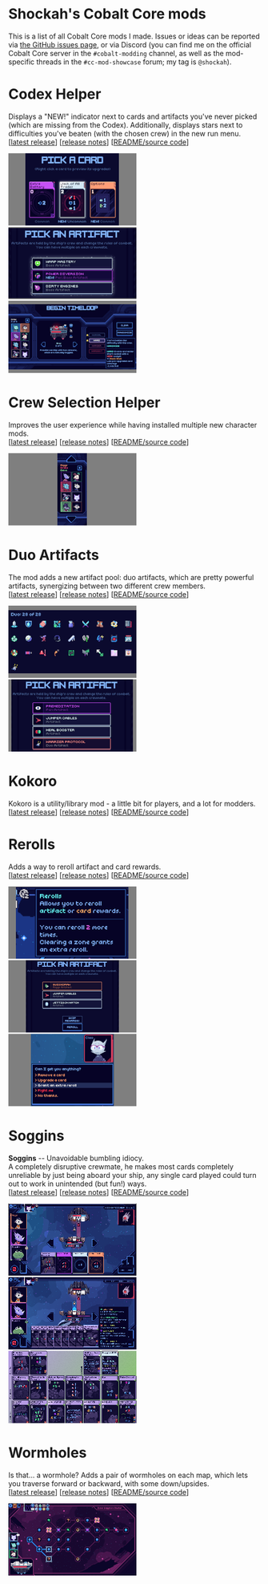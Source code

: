 # Shockah's Cobalt Core mods

This is a list of all Cobalt Core mods I made. Issues or ideas can be reported via [the GitHub issues page](https://github.com/Shockah/Cobalt-Core-Mods/issues), or via Discord (you can find me on the official Cobalt Core server in the `#cobalt-modding` channel, as well as the mod-specific threads in the `#cc-mod-showcase` forum; my tag is `@shockah`).

# Codex Helper

Displays a "NEW!" indicator next to cards and artifacts you've never picked (which are missing from the Codex). Additionally, displays stars next to difficulties you've beaten (with the chosen crew) in the new run menu.  
\[[latest release](https://github.com/Shockah/Cobalt-Core-Mods/releases/tag/release%2Fcodex-helper-1.1.2)] \[[release notes](CodexHelper/docs/release-notes.md)] \[[README/source code](CodexHelper)]

[![Card reward screenshot](CodexHelper/docs/images/card-reward-thumb.png)](CodexHelper/docs/images/card-reward.png)
[![Artifact reward screenshot](CodexHelper/docs/images/artifact-reward-thumb.png)](CodexHelper/docs/images/artifact-reward.png)
[![New run difficulties screenshot](CodexHelper/docs/images/new-run-difficulties-thumb.png)](CodexHelper/docs/images/new-run-difficulties.png)

# Crew Selection Helper

Improves the user experience while having installed multiple new character mods.  
\[[latest release](https://github.com/Shockah/Cobalt-Core-Mods/releases/tag/release%2Fcrew-selection-helper-1.0.0)] \[[release notes](CrewSelectionHelper/docs/release-notes.md)] \[[README/source code](CrewSelectionHelper)]

[![Crew selection screenshot](CrewSelectionHelper/docs/images/crew-selection-thumb.png)](CrewSelectionHelper/docs/images/crew-selection.png)

# Duo Artifacts

The mod adds a new artifact pool: duo artifacts, which are pretty powerful artifacts, synergizing between two different crew members.  
\[[latest release](https://github.com/Shockah/Cobalt-Core-Mods/releases/tag/release%2Fduo-artifacts-1.0.3)] \[[release notes](DuoArtifacts/docs/release-notes.md)] \[[README/source code](DuoArtifacts)]

[![Codex screenshot](DuoArtifacts/docs/images/codex-thumb.png)](DuoArtifacts/docs/images/codex.png)
[![Reward screenshot](DuoArtifacts/docs/images/reward-thumb.png)](DuoArtifacts/docs/images/reward.png)

# Kokoro

Kokoro is a utility/library mod - a little bit for players, and a lot for modders.  
\[[latest release](https://github.com/Shockah/Cobalt-Core-Mods/releases/tag/release%2Fkokoro-1.2.0)] \[[release notes](Kokoro/docs/release-notes.md)] \[[README/source code](Kokoro)]

# Rerolls

Adds a way to reroll artifact and card rewards.  
\[[latest release](https://github.com/Shockah/Cobalt-Core-Mods/releases/tag/release%2Frerolls-1.0.2)] \[[release notes](Rerolls/docs/release-notes.md)] \[[README/source code](Rerolls)]

[![Artifact icon screenshot](Rerolls/docs/images/artifact-thumb.png)](Rerolls/docs/images/artifact.png)
[![Artifact reward screenshot](Rerolls/docs/images/artifact-reward-thumb.png)](Rerolls/docs/images/artifact-reward.png)
[![Shop screenshot](Rerolls/docs/images/shop-thumb.png)](Rerolls/docs/images/shop.png)

# Soggins

**Soggins** -- Unavoidable bumbling idiocy.  
A completely disruptive crewmate, he makes most cards completely unreliable by just being aboard your ship, any single card played could turn out to work in unintended (but fun!) ways.  
\[[latest release](https://github.com/Shockah/Cobalt-Core-Mods/releases/tag/release%2Fsoggins-1.2.2)] \[[release notes](Soggins/docs/release-notes.md)] \[[README/source code](Soggins)]

[![Preview screenshot](Soggins/docs/images/preview-thumb.gif)](Soggins/docs/images/preview.gif)
[![Apologies screenshot](Soggins/docs/images/apologies-thumb.png)](Soggins/docs/images/apologies.png)
[![Cards screenshot](Soggins/docs/images/cards-thumb.png)](Soggins/docs/images/cards.png)

# Wormholes

Is that... a wormhole? Adds a pair of wormholes on each map, which lets you traverse forward or backward, with some down/upsides.  
\[[latest release](https://github.com/Shockah/Cobalt-Core-Mods/releases/tag/release%2Fwormholes-1.0.0)] \[[release notes](Wormholes/docs/release-notes.md)] \[[README/source code](Wormholes)]

[![Map screenshot](Wormholes/docs/images/map-thumb.png)](Wormholes/docs/images/map.png)